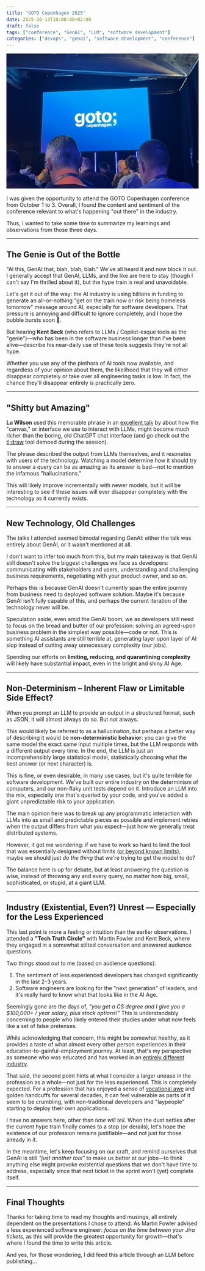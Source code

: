```yaml
---
title: "GOTO Copenhagen 2025"
date: 2025-10-13T10:00:00+02:00
draft: false
tags: ["conference", "GenAI", "LLM", "software development"]
categories: ["devops", "genai", "software development", "conference"]
---
```


![GOTO Copenhagen Conference Hall](goto-cph.png)

I was given the opportunity to attend the GOTO Copenhagen conference from October 1 to 3. Overall, I found the content and sentiment of the conference relevant to what's happening "out there" in the industry.

Thus, I wanted to take some time to summarize my learnings and observations from those three days.

---

## The Genie is Out of the Bottle

"AI this, GenAI that, blah, blah, blah." We've all heard it and now block it out. I generally accept that GenAI, LLMs, and the like are here to stay (though I can't say I'm thrilled about it), but the hype train is real and unavoidable.

Let's get it out of the way: the AI industry is using billions in funding to generate an all-or-nothing "get on the train now or risk being homeless tomorrow" message around AI, especially for software developers. That pressure is annoying and difficult to ignore completely, and I hope the bubble bursts soon 🤞.

But hearing **Kent Beck** (who refers to LLMs / Copilot-esque tools as the "genie")—who has been in the software business longer than I've been alive—describe his near-daily use of these tools suggests they're not all hype.

Whether you use any of the plethora of AI tools now available, and regardless of your opinion about them, the likelihood that they will either disappear completely or take over all engineering tasks is low. In fact, the chance they'll disappear entirely is practically zero.

---

## "Shitty but Amazing"

**Lu Wilson** used this memorable phrase in an [excellent talk](https://gotocph.com/2025/sessions/3773/beyond-chat-bringing-models-to-the-canvas) by about how the "canvas," or interface we use to interact with LLMs, might become much richer than the boring, old ChatGPT chat interface (and go check out the [tl;draw](https://tldraw.com) tool demoed during the session).

The phrase described the output from LLMs themselves, and it resonates with users of the technology. Watching a model determine how it should try to answer a query can be as amazing as its answer is bad—not to mention the infamous "hallucinations."

This will likely improve incrementally with newer models, but it will be interesting to see if these issues will ever disappear completely with the technology as it currently exists.

---

## New Technology, Old Challenges

The talks I attended seemed bimodal regarding GenAI: either the talk was entirely about GenAI, or it wasn't mentioned at all.

I don't want to infer too much from this, but my main takeaway is that GenAI still doesn't solve the biggest challenges we face as developers: communicating with stakeholders and users, understanding and challenging business requirements, negotiating with your product owner, and so on.

Perhaps this is because GenAI doesn't currently span the entire journey from business need to deployed software solution. Maybe it's because GenAI isn't fully capable of this, and perhaps the current iteration of the technology never will be.

Speculation aside, even amid the GenAI boom, we as developers still need to focus on the bread and butter of our profession: solving an agreed-upon business problem in the simplest way possible—code or not. This is something AI assistants are still terrible at, generating layer upon layer of AI slop instead of cutting away unnecessary complexity (our jobs).

Spending our efforts on **limiting, reducing, and quarantining complexity** will likely have substantial impact, even in the bright and shiny AI Age.

---

## Non-Determinism – Inherent Flaw or Limitable Side Effect?

When you prompt an LLM to provide an output in a structured format, such as JSON, it will almost always do so. But not always.

This would likely be referred to as a hallucination, but perhaps a better way of describing it would be **non-deterministic behavior**: you can give the same model the exact same input multiple times, but the LLM responds with a different output every time. In the end, the LLM is just an incomprehensibly large statistical model, statistically choosing what the best answer (or next character) is.

This is fine, or even desirable, in many use cases, but it's quite terrible for software development. We've built our entire industry on the determinism of computers, and our non-flaky unit tests depend on it. Introduce an LLM into the mix, especially one that's queried by your code, and you've added a giant unpredictable risk to your application.

The main opinion here was to break up any programmatic interaction with LLMs into as small and predictable pieces as possible and implement retries when the output differs from what you expect—just how we generally treat distributed systems.

However, it got me wondering: if we have to work so hard to limit the tool that was essentially designed without limits ([or beyond known limits](https://www.oxfordreference.com/display/10.1093/oi/authority.20110803100258143)), maybe we should just _do the thing_ that we're trying to get the model to do?

The balance here is up for debate, but at least answering the question is wise, instead of throwing any and every query, no matter how big, small, sophisticated, or stupid, at a giant LLM.

---

## Industry (Existential, Even?) Unrest — Especially for the Less Experienced

This last point is more a feeling or intuition than the earlier observations. I attended a **"Tech Truth Circle"** with Martin Fowler and Kent Beck, where they engaged in a somewhat stilted conversation and answered audience questions.

Two things stood out to me (based on audience questions):

1. The sentiment of less experienced developers has changed significantly in the last 2–3 years.
2. Software engineers are looking for the "next generation" of leaders, and it's really hard to know what that looks like in the AI Age.

Seemingly gone are the days of, _"you get a CS degree and I give you a $100,000+ / year salary, plus stock options!"_ This is understandably concerning to people who likely entered their studies under what now feels like a set of false pretenses.

While acknowledging that concern, this might be somewhat healthy, as it provides a taste of what almost every other person experiences in their education-to-gainful-employment journey. At least, that's my perspective as someone who was educated and has worked in an [entirely different industry](/posts/switch-to-software-engineering).

That said, the second point hints at what I consider a larger unease in the profession as a whole—not just for the less experienced. This is completely expected. For a profession that has enjoyed a sense of [vocational awe](https://www.inthelibrarywiththeleadpipe.org/2018/vocational-awe/) and golden handcuffs for several decades, it can feel vulnerable as parts of it seem to be crumbling, with non-traditional developers and "laypeople" starting to deploy their own applications.

I have no answers here, other than _time will tell._ When the dust settles after the current hype train finally comes to a stop (or derails), let's hope the existence of our profession remains justifiable—and not just for those already in it.

In the meantime, let's keep focusing on our craft, and remind ourselves that GenAI is still _"just another tool"_ to make us better at our jobs—to think anything else might provoke existential questions that we don't have time to address, especially since that next ticket in the sprint won't (yet) complete itself.

---

## Final Thoughts

Thanks for taking time to read my thoughts and musings, all entirely dependent on the presentations I chose to attend. As Martin Fowler advised a less experienced software engineer: _focus on the time between your Jira tickets,_ as this will provide the greatest opportunity for growth—that's where I found the time to write this article.

And yes, for those wondering, I did feed this article through an LLM before publishing...
